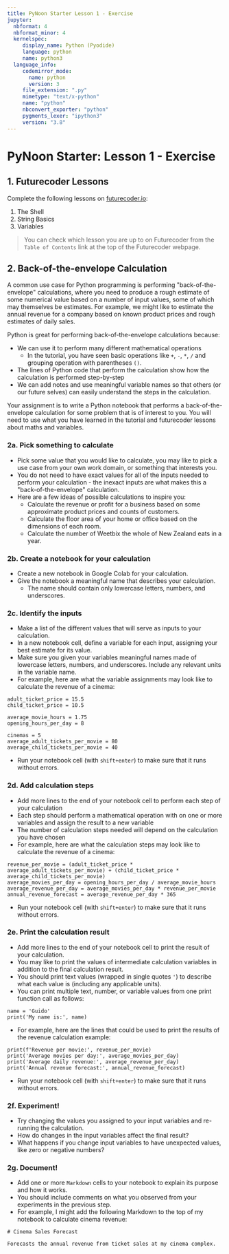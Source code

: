 ```yaml
---
title: PyNoon Starter Lesson 1 - Exercise
jupyter:
  nbformat: 4
  nbformat_minor: 4
  kernelspec:
     display_name: Python (Pyodide)
     language: python
     name: python3
  language_info:
     codemirror_mode:
       name: python
       version: 3
     file_extension: ".py"
     mimetype: "text/x-python"
     name: "python"
     nbconvert_exporter: "python"
     pygments_lexer: "ipython3"
     version: "3.8"
---
```


# PyNoon Starter: Lesson 1 - Exercise

## 1. Futurecoder Lessons

Complete the following lessons on [futurecoder.io](https://futurecoder.io):

1. The Shell
2. String Basics
3. Variables

> You can check which lesson you are up to on Futurecoder from the
> `Table of Contents` link at the top of the Futurecoder webpage.


## 2. Back-of-the-envelope Calculation

A common use case for Python programming is performing
"back-of-the-envelope" calculations, where you need to produce a rough
estimate of some numerical value based on a number of input values,
some of which may themselves be estimates. For example, we might like
to estimate the annual revenue for a company based on known product
prices and rough estimates of daily sales.

Python is great for performing back-of-the-envelope calculations
because:

* We can use it to perform many different mathematical operations
  * In the tutorial, you have seen basic operations like `+`, `-`,
    `*`, `/` and grouping operation with parentheses `()`.
* The lines of Python code that perform the calculation show how the
  calculation is performed step-by-step
* We can add notes and use meaningful variable names so that others
  (or our future selves) can easily understand the steps in the
  calculation.

Your assignment is to write a Python notebook that performs a
back-of-the-envelope calculation for some problem that is of interest
to you. You will need to use what you have learned in the tutorial and
futurecoder lessons about maths and variables.

### 2a. Pick something to calculate

* Pick some value that you would like to calculate, you may like to
  pick a use case from your own work domain, or something that
  interests you.
* You do not need to have exact values for all of the inputs needed to
  perform your calculation - the inexact inputs are what makes this a
  "back-of-the-envelope" calculation.
* Here are a few ideas of possible calculations to inspire you:
  * Calculate the revenue or profit for a business based on some
    approximate product prices and counts of customers.
  * Calculate the floor area of your home or office based on the
    dimensions of each room.
  * Calculate the number of Weetbix the whole of New Zealand eats in a
    year.

### 2b. Create a notebook for your calculation

* Create a new notebook in Google Colab for your calculation.
* Give the notebook a meaningful name that describes your calculation.
  * The name should contain only lowercase letters, numbers, and
    underscores.

### 2c. Identify the inputs

* Make a list of the different values that will serve as inputs to
  your calculation.
* In a new notebook cell, define a variable for each input, assigning
  your best estimate for its value.
* Make sure you given your variables meaningful names made of
  lowercase letters, numbers, and underscores. Include any relevant
  units in the variable name.
* For example, here are what the variable assignments may look like
  to calculate the revenue of a cinema:

```code
adult_ticket_price = 15.5
child_ticket_price = 10.5

average_movie_hours = 1.75
opening_hours_per_day = 8

cinemas = 5
average_adult_tickets_per_movie = 80
average_child_tickets_per_movie = 40
```

* Run your notebook cell (with `shift+enter`) to make sure that it
  runs without errors.

### 2d. Add calculation steps

* Add more lines to the end of your notebook cell to perform each step
  of your calculation
* Each step should perform a mathematical operation with on one or
  more variables and assign the result to a new variable
* The number of calculation steps needed will depend on the
  calculation you have chosen
* For example, here are what the calculation steps may look like to
  calculate the revenue of a cinema:

```code
revenue_per_movie = (adult_ticket_price * average_adult_tickets_per_movie) + (child_ticket_price * average_child_tickets_per_movie)
average_movies_per_day = opening_hours_per_day / average_movie_hours
average_revenue_per_day = average_movies_per_day * revenue_per_movie
annual_revenue_forecast = average_revenue_per_day * 365
```

* Run your notebook cell (with `shift+enter`) to make sure that it
  runs without errors.

### 2e. Print the calculation result

* Add more lines to the end of your notebook cell to print the result
  of your calculation.
* You may like to print the values of intermediate calculation
  variables in addition to the final calculation result.
* You should print text values (wrapped in single quotes `'`) to
  describe what each value is (including any applicable units).
* You can print multiple text, number, or variable values from one
  print function call as follows:

```code
name = 'Guido'
print('My name is:', name)
```

* For example, here are the lines that could be used to print the
  results of the revenue calculation example:

```code
print(f'Revenue per movie:', revenue_per_movie)
print('Average movies per day:', average_movies_per_day)
print('Average daily revenue:', average_revenue_per_day)
print('Annual revenue forecast:', annual_revenue_forecast)
```

* Run your notebook cell (with `shift+enter`) to make sure that it
  runs without errors.

### 2f. Experiment!

* Try changing the values you assigned to your input variables and
  re-running the calculation.
* How do changes in the input variables affect the final result?
* What happens if you change input variables to have unexpected
  values, like zero or negative numbers?

### 2g. Document!

* Add one or more `Markdown` cells to your notebook to explain its
  purpose and how it works.
* You should include comments on what you observed from your
  experiments in the previous step.
* For example, I might add the following Markdown to the top of my
  notebook to calculate cinema revenue:

```
# Cinema Sales Forecast

Forecasts the annual revenue from ticket sales at my cinema complex.
```
